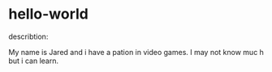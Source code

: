 # hello-world

describtion:

My name is Jared and i have a pation in video games.
I may not know muc h but i can learn.
